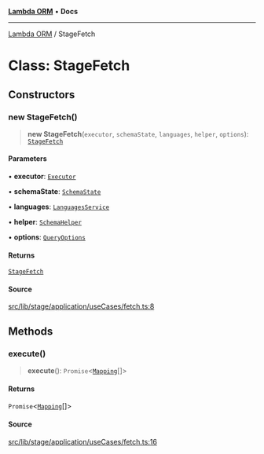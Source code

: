 [**Lambda ORM**](../README.md) • **Docs**

***

[Lambda ORM](../README.md) / StageFetch

# Class: StageFetch

## Constructors

### new StageFetch()

> **new StageFetch**(`executor`, `schemaState`, `languages`, `helper`, `options`): [`StageFetch`](StageFetch.md)

#### Parameters

• **executor**: [`Executor`](../interfaces/Executor.md)

• **schemaState**: [`SchemaState`](SchemaState.md)

• **languages**: [`LanguagesService`](LanguagesService.md)

• **helper**: [`SchemaHelper`](SchemaHelper.md)

• **options**: [`QueryOptions`](../interfaces/QueryOptions.md)

#### Returns

[`StageFetch`](StageFetch.md)

#### Source

[src/lib/stage/application/useCases/fetch.ts:8](https://github.com/lambda-orm/lambdaorm/blob/2cf2f2464c4fe66901565772c5ae4881d9c605d1/src/lib/stage/application/useCases/fetch.ts#L8)

## Methods

### execute()

> **execute**(): `Promise`\<[`Mapping`](../interfaces/Mapping.md)[]\>

#### Returns

`Promise`\<[`Mapping`](../interfaces/Mapping.md)[]\>

#### Source

[src/lib/stage/application/useCases/fetch.ts:16](https://github.com/lambda-orm/lambdaorm/blob/2cf2f2464c4fe66901565772c5ae4881d9c605d1/src/lib/stage/application/useCases/fetch.ts#L16)
